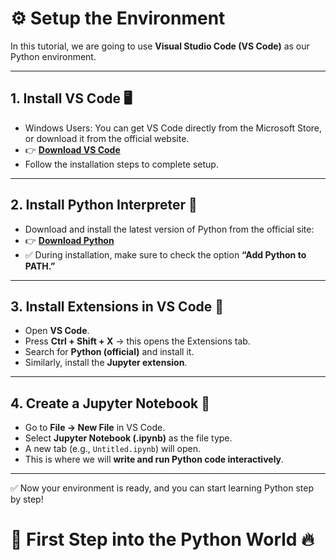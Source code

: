 # ⚙️ Setup the Environment  

In this tutorial, we are going to use **Visual Studio Code (VS Code)** as our Python environment.  

---

## 1. Install VS Code 🖥️  
- Windows Users: You can get VS Code directly from the Microsoft Store, or download it from the official website.  
- 👉 [**Download VS Code**](https://code.visualstudio.com/docs/?dv=win64user)  
- Follow the installation steps to complete setup.  

---

## 2. Install Python Interpreter 🐍  
- Download and install the latest version of Python from the official site:  
- 👉 [**Download Python**](https://www.python.org/)  
- ✅ During installation, make sure to check the option **“Add Python to PATH.”**  

---

## 3. Install Extensions in VS Code 🔌  
- Open **VS Code**.  
- Press **Ctrl + Shift + X** → this opens the Extensions tab.  
- Search for **Python (official)** and install it.  
- Similarly, install the **Jupyter extension**.  

---

## 4. Create a Jupyter Notebook 📓  
- Go to **File → New File** in VS Code.  
- Select **Jupyter Notebook (.ipynb)** as the file type.  
- A new tab (e.g., `Untitled.ipynb`) will open.  
- This is where we will **write and run Python code interactively**.  

---

✅ Now your environment is ready, and you can start learning Python step by step!  

# 🚀 First Step into the Python World 🔥  
